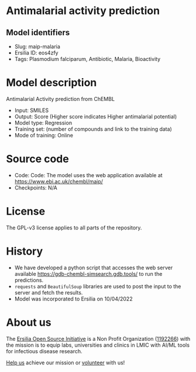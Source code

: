 # Antimalarial activity prediction
## Model identifiers 
- Slug: maip-malaria
- Ersilia ID: eos4zfy
- Tags: Plasmodium falciparum, Antibiotic, Malaria, Bioactivity

# Model description
Antimalarial Activity prediction from ChEMBL
- Input: SMILES
- Output: Score (Higher score indicates Higher antimalarial potential) 
- Model type: Regression
- Training set: (number of compounds and link to the training data)
- Mode of training: Online

# Source code
- Code: Code: The model uses the web application available at https://www.ebi.ac.uk/chembl/maip/
- Checkpoints: N/A

# License
The GPL-v3 license applies to all parts of the repository.

# History 
- We have developed a python script that accesses the web server available https://gdb-chembl-simsearch.gdb.tools/ to run the predictions.
- `requests` and `BeautifulSoup` libraries are used to post the input to the server and fetch the results.
- Model was incorporated to Ersilia on 10/04/2022

# About us
The [Ersilia Open Source Initiative](https://ersilia.io) is a Non Profit Organization ([1192266](https://register-of-charities.charitycommission.gov.uk/charity-search/-/charity-details/5170657/full-print)) with the mission is to equip labs, universities and clinics in LMIC with AI/ML tools for infectious disease research.

[Help us](https://www.ersilia.io/donate) achieve our mission or [volunteer](https://www.ersilia.io/volunteer) with us!
